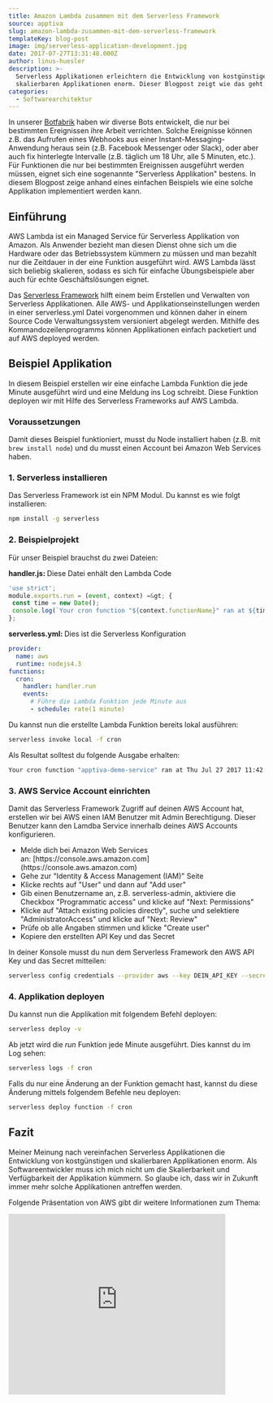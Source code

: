 ```yaml
---
title: Amazon Lambda zusammen mit dem Serverless Framework
source: apptiva
slug: amazon-lambda-zusammen-mit-dem-serverless-framework
templateKey: blog-post
image: img/serverless-application-development.jpg
date: 2017-07-27T13:31:48.000Z
author: linus-huesler
description: >-
  Serverless Applikationen erleichtern die Entwicklung von kostgünstigen und
  skalierbaren Applikationen enorm. Dieser Blogpost zeigt wie das geht.
categories:
  - Softwarearchitektur
---
```


In unserer [Botfabrik](https://www.botfabrik.ch) haben wir diverse Bots entwickelt, die nur bei bestimmten Ereignissen ihre Arbeit verrichten. Solche Ereignisse können z.B. das Aufrufen eines Webhooks aus einer Instant-Messaging-Anwendung heraus sein (z.B. Facebook Messenger oder Slack), oder aber auch fix hinterlegte Intervalle (z.B. täglich um 18 Uhr, alle 5 Minuten, etc.). Für Funktionen die nur bei bestimmten Ereignissen ausgeführt werden müssen, eignet sich eine sogenannte "Serverless Applikation" bestens. In diesem Blogpost zeige anhand eines einfachen Beispiels wie eine solche Applikation implementiert werden kann.

## Einführung

AWS Lambda ist ein Managed Service für Serverless Applikation von Amazon. Als Anwender bezieht man diesen Dienst ohne sich um die Hardware oder das Betriebssystem kümmern zu müssen und man bezahlt nur die Zeitdauer in der eine Funktion ausgeführt wird. AWS Lambda lässt sich beliebig skalieren, sodass es sich für einfache Übungsbeispiele aber auch für echte Geschäftslösungen eignet.

Das [Serverless Framework](https://serverless.com/) hilft einem beim Erstellen und Verwalten von Serverless Applikationen. Alle AWS- und Applikationseinstellungen werden in einer serverless.yml Datei vorgenommen und können daher in einem Source Code Verwaltungssystem versioniert abgelegt werden. Mithilfe des Kommandozeilenprogramms können Applikationen einfach packetiert und auf AWS deployed werden.

## Beispiel Applikation

In diesem Beispiel erstellen wir eine einfache Lambda Funktion die jede Minute ausgeführt wird und eine Meldung ins Log schreibt. Diese Funktion deployen wir mit Hilfe des Serverless Frameworks auf AWS Lambda.

### Voraussetzungen

Damit dieses Beispiel funktioniert, musst du Node installiert haben (z.B. mit <code>brew install node</code>) und du musst einen Account bei Amazon Web Services haben.

### 1. Serverless installieren

Das Serverless Framework ist ein NPM Modul. Du kannst es wie folgt installieren:

```bash
npm install -g serverless
```

### 2. Beispielprojekt

Für unser Beispiel brauchst du zwei Dateien:

<strong>handler.js: </strong>Diese Datei enhält den Lambda Code

```javascript
'use strict';
module.exports.run = (event, context) =&gt; {
 const time = new Date();
 console.log(`Your cron function "${context.functionName}" ran at ${time}. Yea!`);
};
```

<strong>serverless.yml: </strong>Dies ist die Serverless Konfiguration

```yml
provider:
  name: aws
  runtime: nodejs4.3
functions:
  cron:
    handler: handler.run
    events:
      # Führe die Lambda Funktion jede Minute aus
      - schedule: rate(1 minute)
```

Du kannst nun die erstellte Lambda Funktion bereits lokal ausführen:

```bash
serverless invoke local -f cron
```

Als Resultat solltest du folgende Ausgabe erhalten:

```bash
Your cron function "apptiva-demo-service" ran at Thu Jul 27 2017 11:42:03 GMT+0200 (CEST). Yea!
```

### 3. AWS Service Account einrichten

Damit das Serverless Framework Zugriff auf deinen AWS Account hat, erstellen wir bei AWS einen IAM Benutzer mit Admin Berechtigung. Dieser Benutzer kann den Lamdba Service innerhalb deines AWS Accounts konfigurieren.

<ul>
  <li>Melde dich bei Amazon Web Services an: [https://console.aws.amazon.com](https://console.aws.amazon.com)</li>
  <li>Gehe zur "Identity &amp; Access Management (IAM)" Seite</li>
  <li>Klicke rechts auf "User" und dann auf "Add user"</li>
  <li>Gib einen Benutzername an, z.B. serverless-admin, aktiviere die Checkbox "Programmatic access" und klicke auf "Next: Permissions"</li>
  <li>Klicke auf "Attach existing policies directly", suche und selektiere "AdministratorAccess" und klicke auf "Next: Review"</li>
  <li>Prüfe ob alle Angaben stimmen und klicke "Create user"</li>
  <li>Kopiere den erstellten API Key und das Secret</li>
</ul>

In deiner Konsole musst du nun dem Serverless Framework den AWS API Key und das Secret mitteilen:

```bash
serverless config credentials --provider aws --key DEIN_API_KEY --secret DEIN_SECRET
```

### 4. Applikation deployen

Du kannst nun die Applikation mit folgendem Befehl deployen:

```bash
serverless deploy -v
```

Ab jetzt wird die <em>run</em> Funktion jede Minute ausgeführt. Dies kannst du im Log sehen:

```bash
serverless logs -f cron
```

Falls du nur eine Änderung an der Funktion gemacht hast, kannst du diese Änderung mittels folgendem Befehle neu deployen:

```bash
serverless deploy function -f cron
```

## Fazit

Meiner Meinung nach vereinfachen Serverless Applikationen die Entwicklung von kostgünstigen und skalierbaren Applikationen enorm. Als Softwareentwickler muss ich mich nicht um die Skalierbarkeit und Verfügbarkeit der Applikation kümmern. So glaube ich, dass wir in Zukunft immer mehr solche Applikationen antreffen werden.

Folgende Präsentation von AWS gibt dir weitere Informationen zum Thema:

<iframe src="https://www.slideshare.net/slideshow/embed_code/key/IXHTxRxxUtD61G" scrolling="no" className="max-w-full" allowFullScreen height="356" frameBorder="0" width="427"> </iframe>

